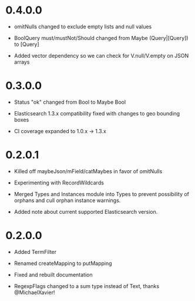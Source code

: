 0.4.0.0
===================

* omitNulls changed to exclude empty lists and null values

* BoolQuery must/mustNot/Should changed from Maybe (Query|[Query]) to [Query]

* Added vector dependency so we can check for V.null/V.empty on JSON arrays

0.3.0.0
===================

* Status "ok" changed from Bool to Maybe Bool

* Elasticsearch 1.3.x compatibility fixed with changes to geo bounding boxes

* CI coverage expanded to 1.0.x -> 1.3.x

0.2.0.1
===================

* Killed off maybeJson/mField/catMaybes in favor of omitNulls

* Experimenting with RecordWildcards

* Merged Types and Instances module into Types to prevent possibility of orphans and cull orphan instance warnings.

* Added note about current supported Elasticsearch version.

0.2.0.0
===================

* Added TermFilter

* Renamed createMapping to putMapping

* Fixed and rebuilt documentation

* RegexpFlags changed to a sum type instead of Text, thanks @MichaelXavier!
